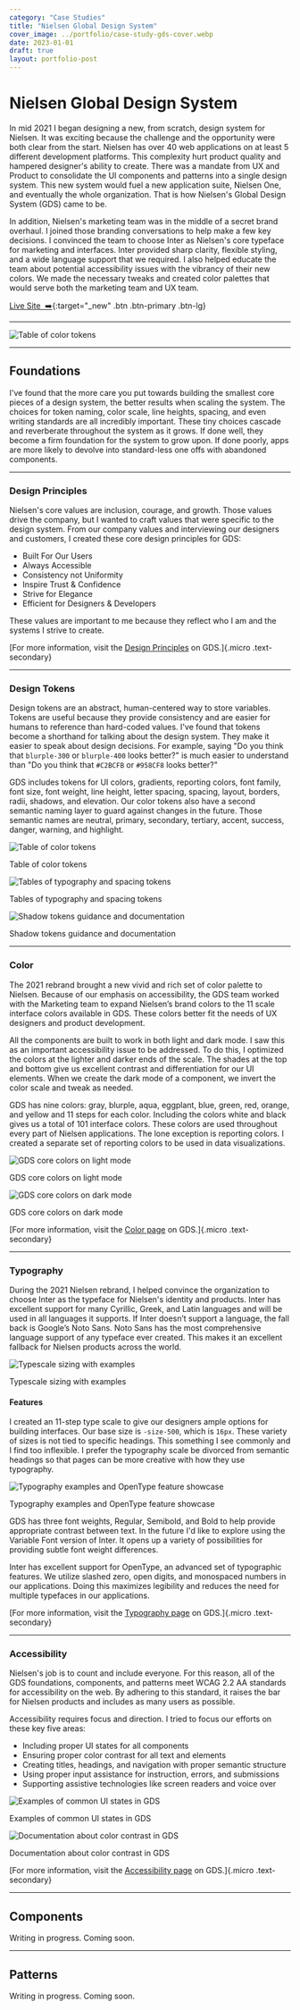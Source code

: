 ```yaml
---
category: "Case Studies"
title: "Nielsen Global Design System"
cover_image: ../portfolio/case-study-gds-cover.webp
date: 2023-01-01
draft: true
layout: portfolio-post
---
```


# Nielsen Global Design System
In mid 2021 I began designing a new, from scratch, design system for Nielsen. It was exciting because the challenge and the opportunity were both clear from the start. Nielsen has over 40 web applications on at least 5 different development platforms. This complexity hurt product quality and hampered designer's ability to create. There was a mandate from UX and Product to consolidate the UI components and patterns into a single design system. This new system would fuel a new application suite, Nielsen One, and eventually the whole organization. That is how Nielsen's Global Design System (GDS) came to be.

In addition, Nielsen's marketing team was in the middle of a secret brand overhaul. I joined those branding conversations to help make a few key decisions. I convinced the team to choose Inter as Nielsen's core typeface for marketing and interfaces. Inter provided sharp clarity, flexible styling, and a wide language support that we required. I also helped educate the team about potential accessibility issues with the vibrancy of their new colors. We made the necessary tweaks and created color palettes that would serve both the marketing team and UX team.

[Live Site &nbsp;➡️](https://nielsendesignsystem.com){:target="_new" .btn .btn-primary .btn-lg}

---

![Table of color tokens](../portfolio/case-study-gds-cover.webp)

---

## Foundations
I've found that the more care you put towards building the smallest core pieces of a design system, the better results when scaling the system. The choices for token naming, color scale, line heights, spacing, and even writing standards are all incredibly important. These tiny choices cascade and reverberate throughout the system as it grows. If done well, they become a firm foundation for the system to grow upon. If done poorly, apps are more likely to devolve into standard-less one offs with abandoned components.

---

### Design Principles
Nielsen's core values are inclusion, courage, and growth. Those values drive the company, but I wanted to craft values that were specific to the design system. From our company values and interviewing our designers and customers, I created these core design principles for GDS:

- Built For Our Users
- Always Accessible
- Consistency not Uniformity
- Inspire Trust & Confidence
- Strive for Elegance
- Efficient for Designers & Developers

These values are important to me because they reflect who I am and the systems I strive to create.

[For more information, visit the [Design Principles](https://nielsendesignsystem.com/foundations/design-principles/) on GDS.]{.micro .text-secondary}

---

### Design Tokens
Design tokens are an abstract, human-centered way to store variables. Tokens are useful because they provide consistency and are easier for humans to reference than hard-coded values. I've found that tokens become a shorthand for talking about the design system. They make it easier to speak about design decisions. For example, saying "Do you think that `blurple-300` or `blurple-400` looks better?" is much easier to understand than "Do you think that `#C2BCFB` or `#958CF8` looks better?"

GDS includes tokens for UI colors, gradients, reporting colors, font family, font size, font weight, line height, letter spacing, spacing, layout, borders, radii, shadows, and elevation. Our color tokens also have a second semantic naming layer to guard against changes in the future. Those semantic names are neutral, primary, secondary, tertiary, accent, success, danger, warning, and highlight.

![Table of color tokens](../portfolio/case-study-gds-tokens-color.png)
<figcaption>Table of color tokens</figcaption>

![Tables of typography and spacing tokens](../portfolio/case-study-gds-tokens-ui.png)
<figcaption>Tables of typography and spacing tokens</figcaption>

![Shadow tokens guidance and documentation](../portfolio/case-study-gds-tokens-shadows.png)
<figcaption>Shadow tokens guidance and documentation</figcaption>

---

### Color
The 2021 rebrand brought a new vivid and rich set of color palette to Nielsen. Because of our emphasis on accessibility, the GDS team worked with the Marketing team to expand Nielsen’s brand colors to the 11 scale interface colors available in GDS. These colors better fit the needs of UX designers and product development.

All the components are built to work in both light and dark mode. I saw this as an important accessibility issue to be addressed. To do this, I optimized the colors at the lighter and darker ends of the scale. The shades at the top and bottom give us excellent contrast and differentiation for our UI elements. When we create the dark mode of a component, we invert the color scale and tweak as needed.

GDS has nine colors: gray, blurple, aqua, eggplant, blue, green, red, orange, and yellow and 11 steps for each color. Including the colors white and black gives us a total of 101 interface colors. These colors are used throughout every part of Nielsen applications. The lone exception is reporting colors. I created a separate set of reporting colors to be used in data visualizations.

![GDS core colors on light mode](../portfolio/case-study-gds-color-lightmode.png)
<figcaption>GDS core colors on light mode</figcaption>

![GDS core colors on dark mode](../portfolio/case-study-gds-color-darkmode.png)
<figcaption>GDS core colors on dark mode</figcaption>

[For more information, visit the [Color page](https://nielsendesignsystem.com/foundations/color/) on GDS.]{.micro .text-secondary}

---

### Typography
During the 2021 Nielsen rebrand, I helped convince the organization to choose Inter as the typeface for Nielsen's identity and products. Inter has excellent support for many Cyrillic, Greek, and Latin languages and will be used in all languages it supports. If Inter doesn’t support a language, the fall back is Google’s Noto Sans. Noto Sans has the most comprehensive language support of any typeface ever created. This makes it an excellent fallback for Nielsen products across the world.

![Typescale sizing with examples](../portfolio/case-study-gds-typescale.png)
<figcaption>Typescale sizing with examples</figcaption>

#### Features
I created an 11-step type scale to give our designers ample options for building interfaces. Our base size is `-size-500`, which is `16px`. These variety of sizes is not tied to specific headings. This something I see commonly and I find too inflexible. I prefer the typography scale be divorced from semantic headings so that pages can be more creative with how they use typography.

![Typography examples and OpenType feature showcase](../portfolio/case-study-gds-weight-opentype.png)
<figcaption>Typography examples and OpenType feature showcase</figcaption>

GDS has three font weights, Regular, Semibold, and Bold to help provide appropriate contrast between text. In the future I'd like to explore using the Variable Font version of Inter. It opens up a variety of possibilities for providing subtle font weight differences.

Inter has excellent support for OpenType, an advanced set of typographic features. We utilize slashed zero, open digits, and monospaced numbers in our applications. Doing this maximizes legibility and reduces the need for multiple typefaces in our applications.

[For more information, visit the [Typography page](https://nielsendesignsystem.com/foundations/typography/) on GDS.]{.micro .text-secondary}

---

### Accessibility
Nielsen's job is to count and include everyone. For this reason, all of the GDS foundations, components, and patterns meet WCAG 2.2 AA standards for accessibility on the web. By adhering to this standard, it raises the bar for Nielsen products and includes as many users as possible.

Accessibility requires focus and direction. I tried to focus our efforts on these key five areas:
- Including proper UI states for all components
- Ensuring proper color contrast for all text and elements
- Creating titles, headings, and navigation with proper semantic structure
- Using proper input assistance for instruction, errors, and submissions
- Supporting assistive technologies like screen readers and voice over

![Examples of common UI states in GDS](../portfolio/case-study-gds-accessiblity-uistates.png)
<figcaption>Examples of common UI states in GDS</figcaption>

![Documentation about color contrast in GDS](../portfolio/case-study-gds-accessiblity-contrast.png)
<figcaption>Documentation about color contrast in GDS</figcaption>

[For more information, visit the [Accessibility page](https://nielsendesignsystem.com/foundations/accessibility/) on GDS.]{.micro .text-secondary}

---

## Components
Writing in progress. Coming soon.

<!--### Designing in Figma
### Writing Documentation
### Collaborating with Development-->

---

## Patterns
Writing in progress. Coming soon.

<!--
### Requirements & Understanding
### Design Process-->
